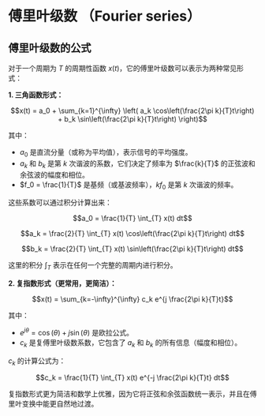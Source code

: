 # 傅里叶级数 （Fourier series）

## 傅里叶级数的公式

对于一个周期为 $T$ 的周期性函数 $x(t)$，它的傅里叶级数可以表示为两种常见形式：

**1. 三角函数形式：**

$$x(t) = a_0 + \sum_{k=1}^{\infty} \left( a_k \cos\left(\frac{2\pi k}{T}t\right) + b_k \sin\left(\frac{2\pi k}{T}t\right) \right)$$

其中：

- $a_0$ 是直流分量（或称为平均值），表示信号的平均强度。
- $a_k$ 和 $b_k$ 是第 $k$ 次谐波的系数，它们决定了频率为 $\frac{k}{T}$ 的正弦波和余弦波的幅度和相位。
- $f_0 = \frac{1}{T}$ 是基频（或基波频率），$k f_0$ 是第 $k$ 次谐波的频率。

这些系数可以通过积分计算出来：

$$a_0 = \frac{1}{T} \int_{T} x(t) dt$$

$$a_k = \frac{2}{T} \int_{T} x(t) \cos\left(\frac{2\pi k}{T}t\right) dt$$

$$b_k = \frac{2}{T} \int_{T} x(t) \sin\left(\frac{2\pi k}{T}t\right) dt$$

这里的积分 $\int_T$ 表示在任何一个完整的周期内进行积分。

**2. 复指数形式（更常用，更简洁）：**

$$x(t) = \sum_{k=-\infty}^{\infty} c_k e^{j \frac{2\pi k}{T}t}$$

其中：

- $e^{j\theta} = \cos(\theta) + j\sin(\theta)$ 是欧拉公式。
- $c_k$ 是复傅里叶级数系数，它包含了 $a_k$ 和 $b_k$ 的所有信息（幅度和相位）。

$c_k$ 的计算公式为：

$$c_k = \frac{1}{T} \int_{T} x(t) e^{-j \frac{2\pi k}{T}t} dt$$

复指数形式更为简洁和数学上优雅，因为它将正弦和余弦函数统一表示，并且在傅里叶变换中能更自然地过渡。
